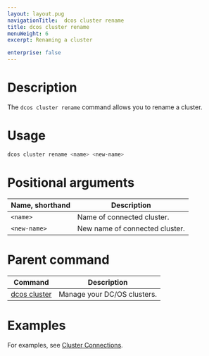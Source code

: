 ```yaml
---
layout: layout.pug
navigationTitle:  dcos cluster rename
title: dcos cluster rename
menuWeight: 6
excerpt: Renaming a cluster

enterprise: false
---
```


# Description
The `dcos cluster rename` command allows you to rename a cluster.

# Usage

```bash
dcos cluster rename <name> <new-name>
```

# Positional arguments

| Name, shorthand |  Description |
|---------|-------------|
| `<name>`   |  Name of connected cluster. |
| `<new-name>`   |  New name of connected cluster. |

# Parent command

| Command | Description |
|---------|-------------|
| [dcos cluster](/mesosphere/dcos/1.11/cli/command-reference/dcos-cluster/) | Manage your DC/OS clusters. |

# Examples
For examples, see [Cluster Connections](/mesosphere/dcos/1.11/administering-clusters/multiple-clusters/cluster-connections/).
